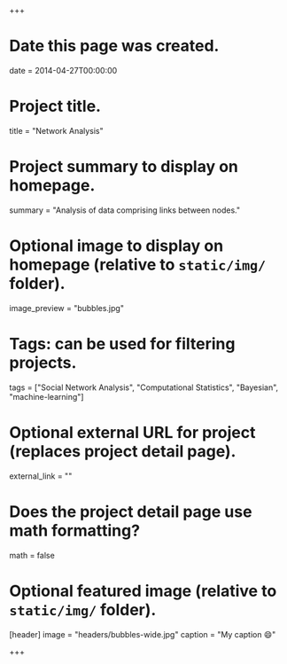 +++
# Date this page was created.
date = 2014-04-27T00:00:00

# Project title.
title = "Network Analysis"

# Project summary to display on homepage.
summary = "Analysis of data comprising links between nodes."

# Optional image to display on homepage (relative to `static/img/` folder).
image_preview = "bubbles.jpg"

# Tags: can be used for filtering projects.
tags = ["Social Network Analysis", "Computational Statistics", "Bayesian", "machine-learning"]

# Optional external URL for project (replaces project detail page).
external_link = ""

# Does the project detail page use math formatting?
math = false

# Optional featured image (relative to `static/img/` folder).
[header]
image = "headers/bubbles-wide.jpg"
caption = "My caption :smile:"

+++

